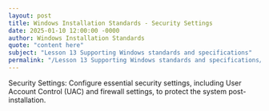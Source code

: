 ```yaml
---
layout: post
title: Windows Installation Standards - Security Settings
date: 2025-01-10 12:00:00 -0000
author: Windows Installation Standards
quote: "content here"
subject: "Lesson 13 Supporting Windows standards and specifications"
permalink: "/Lesson 13 Supporting Windows standards and specifications/Windows Installation Standards/Windows Installation Standards - Security Settings"
---
```


Security Settings: Configure essential security settings, including User Account Control (UAC) and firewall settings, to protect the system post-installation.
